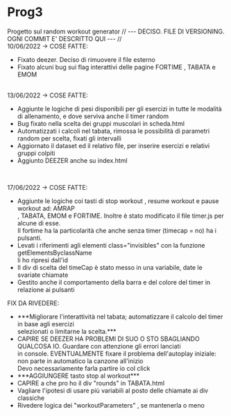 # Prog3
Progetto sul random workout generator
// --- DECISO. FILE DI VERSIONING. OGNI COMMIT E' DESCRITTO QUI --- // <br>
10/06/2022 -> COSE FATTE: <br>
<ul>
  <li> Fixato deezer. Deciso di rimuovere il file esterno </li>
  <li> Fixato alcuni bug sui flag interattivi delle pagine FORTIME , TABATA e EMOM </li>
</ul>
<br>
13/06/2022 -> COSE FATTE: <br>
<ul>
  <li> Aggiunte le logiche di pesi disponibili per gli esercizi in
  tutte le modalità di allenamento, e dove serviva anche il timer random  </li>
  <li> Bug fixato nella scelta dei gruppi muscolari in scheda.html </li>
  <li> Automatizzati i calcoli nel tabata, rimossa le possibilità di parametri random per scelta, fixati gli intervalli </li>
  <li> Aggiornato il dataset ed il relativo file, per inserire esercizi e relativi gruppi colpiti </li>
  <li> Aggiunto DEEZER anche su index.html </li>
</ul> <br>

17/06/2022 -> COSE FATTE: <br>
<ul>
  <li> Aggiunte le logiche coi tasti di stop workout , resume workout e pause workout ad: AMRAP <br>
  , TABATA, EMOM e FORTIME. Inoltre è stato modificato il file timer.js per alcune di esse. <br>
  Il fortime ha la particolarità che anche senza timer (timecap = no) ha i pulsanti. </li>
  <li> Levati i riferimenti agli elementi class="invisibles" con la funzione getElementsByclassName <br>
  li ho ripresi dall'id </li>
  <li> Il div di scelta del timeCap è stato messo in una variabile, date le svariate chiamate </li>
  <li> Gestito anche il comportamento della barra e del colore del timer in relazione ai pulsanti </li>
</ul>

FIX DA RIVEDERE: <br>
<ul>
  <li> ***Migliorare l'interattività nel tabata; automatizzare il calcolo del timer in base agli esercizi <br>
    selezionati o limitarne la scelta.*** </li>
  <li> CAPIRE SE DEEZER HA PROBLEMI DI SUO O STO SBAGLIANDO QUALCOSA IO. Guardare con attenzione gli errori lanciati <br>
  in console. EVENTUALMENTE fixare il problema dell'autoplay iniziale: non parte in automatico la canzone all'inizio <br>
  Devo necessariamente farla partire io col click </li>
  <li> ***AGGIUNGERE tasto stop al workout*** </li>
  <li> CAPIRE a che pro ho il div "rounds" in TABATA.html </li>
  <li> Vagliare l'ipotesi di usare più variabili al posto delle chiamate ai div classiche </li>
  <li> Rivedere logica dei "workoutParameters" , se mantenerla o meno </li>
</ul>
